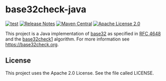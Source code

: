 # base32check-java

[![test](https://github.com/bitmarck-service/base32check-java/actions/workflows/test.yml/badge.svg)](https://github.com/bitmarck-service/base32check-java/actions/workflows/test.yml)
[![Release Notes](https://img.shields.io/github/release/bitmarck-service/base32check-java.svg?maxAge=3600)](https://github.com/bitmarck-service/base32check-java/releases/latest)
[![Maven Central](https://img.shields.io/maven-central/v/de.bitmarck.bms/base32check-java)](https://search.maven.org/artifact/de.bitmarck.bms/base32check-java)
[![Apache License 2.0](https://img.shields.io/github/license/bitmarck-service/base32check-scala.svg?maxAge=3600)](https://www.apache.org/licenses/LICENSE-2.0)

This project is a Java implementation of [base32](https://en.wikipedia.org/wiki/Base32) as specified in [RFC 4648](https://tools.ietf.org/html/rfc4648#section-6) and the [base32check1](https://base32check.org/) algorithm.
For more information see https://base32check.org.

## License
This project uses the Apache 2.0 License. See the file called LICENSE.
